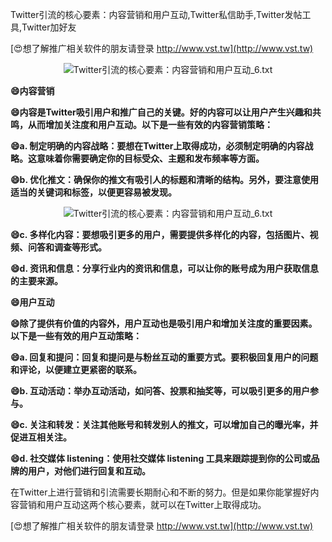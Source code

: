 Twitter引流的核心要素：内容营销和用户互动,Twitter私信助手,Twitter发帖工具,Twitter加好友

[😍想了解推广相关软件的朋友请登录 http://www.vst.tw](http://www.vst.tw)

 <center><img src="https://vst.tw/MP4/tuiguang/png/6.png" alt="Twitter引流的核心要素：内容营销和用户互动_6.txt"></center>

**😄内容营销**

**😄内容是Twitter吸引用户和推广自己的关键。好的内容可以让用户产生兴趣和共鸣，从而增加关注度和用户互动。以下是一些有效的内容营销策略：**

**😄a. 制定明确的内容战略：要想在Twitter上取得成功，必须制定明确的内容战略。这意味着你需要确定你的目标受众、主题和发布频率等方面。**

**😄b. 优化推文：确保你的推文有吸引人的标题和清晰的结构。另外，要注意使用适当的关键词和标签，以便更容易被发现。**

 <center><img src="https://vst.tw/MP4/tuiguang/png/6.png" alt="Twitter引流的核心要素：内容营销和用户互动_6.txt"></center>

**😄c. 多样化内容：要想吸引更多的用户，需要提供多样化的内容，包括图片、视频、问答和调查等形式。**

**😄d. 资讯和信息：分享行业内的资讯和信息，可以让你的账号成为用户获取信息的主要来源。**

**😄用户互动**

**😄除了提供有价值的内容外，用户互动也是吸引用户和增加关注度的重要因素。以下是一些有效的用户互动策略：**

**😄a. 回复和提问：回复和提问是与粉丝互动的重要方式。要积极回复用户的问题和评论，以便建立更紧密的联系。**

**😄b. 互动活动：举办互动活动，如问答、投票和抽奖等，可以吸引更多的用户参与。**

**😄c. 关注和转发：关注其他账号和转发别人的推文，可以增加自己的曝光率，并促进互相关注。**

**😄d. 社交媒体 listening：使用社交媒体 listening 工具来跟踪提到你的公司或品牌的用户，对他们进行回复和互动。**

在Twitter上进行营销和引流需要长期耐心和不断的努力。但是如果你能掌握好内容营销和用户互动这两个核心要素，就可以在Twitter上取得成功。

[😍想了解推广相关软件的朋友请登录 http://www.vst.tw](http://www.vst.tw)




